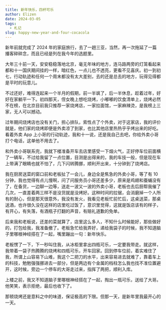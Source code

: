 ```yaml
---
title: 新年快乐，四杯可乐
author: Elizen
date: 2024-03-05
tags:
  - 札记
slug: happy-new-year-and-four-cocacola
---
```


新年前就完成了 2024 年的家庭旅行，去了一趟三亚，当然，再一次拖延了一篇播客碎碎念，而且已经是列在我今年的选题里。

大年三十前一天，安安稳稳落地北京，毫无年味的地方，连马路两旁的灯笼看起来都和十一国庆期间挂的一样，暗红色，一点儿也不透亮，更看不见喜庆。初一到初七，行动轨迹和任何一个周末都没有太大差别，去的还是总去的地方，玩得见得都是平时的玩意儿。

不过还好，难得连起来一个半月的假期，前一半飒了，后一半休息，趁着过年，好好在家躺平一下。初四那天，侄女晚上想吃烧烤，小嘟嘟的饮食清单上，烧烤必然不在榜，在北京目前我只推荐一家烧烤店，一家拉面馆，一家麻辣烫，是我榜上三家，无人可以撼动。

过年期间烧烤店也没有关门，担心排队，索性点了个外卖，对于这家店，我的评价就是，他们家的烧烤即便是外卖凉了到家，也比其他店里热热乎乎烤出来的好吃。看着外卖 App 上小哥的行动轨迹，我和十一说，还是我自己去吧，你给外卖小哥打个电话，这单他不用去了。

和外卖小哥联系完，我就下楼准备开车去店里感受一下烟火气，正好停车位前面横了一辆车，不过给我留了一点位置，目测是出得来的，我的车技一般，但是现在车上带满了眼睛也就不怕了，几下闪转腾挪，顺利开出来，十分钟到了烧烤店。

我在厨房送菜的窗口前和老板扯了一会儿，身边全是焦急的外卖小哥，等了有 10 分钟，我也觉得有点儿慢啊，问了问服务员小哥还差多少，原来是鸡翅和蚕蛹没有了，在备货，一边聊一边等，送走一波又一波的外卖小哥，老板也去后厨帮我催了几次，一直差着两三样不是没货就是没烤好。这种时间的拉锯，会消磨掉一个人所有的耐心，但是那天很意外，我没有发火，我看见老板忙前忙后，这桌送菜，那桌送酒，也许很久没在这样的店里吃过饭了，意识里觉得，这就是饭店该有的样子，有开心，有失落，有酒瓶子打翻的声音，有赔礼道歉的免单。

后来我和老板说，还差的菜就算了，店里这么多人，不知什么时候能好，那些做好的，打包给我，我准备撤了。老板急忙给我弄好，递给我袋子的时候，我不知道脑子里哪根神经搭在了一起，嘴里蹦出一句：新年快乐。

老板愣了一下，下一秒叫住我，从冰柜里拿出四瓶可乐，一定要我带走。就这样，我带着一袋子热腾腾的烧烤和四瓶可乐，开车回家。回到停车位前，着实难住了我，所谓上山容易下山难，我这个二把刀的水平，出来容易进去就难了，靠着车上的科技，勉勉强强挪进去一部分，但是两边有个金属的档柱怎么我也找不准位置避开，这时候，旁边一个停车的大哥走过来，指挥了两把，顺利入库。

上楼之前，我又不知道脑子里哪根神经搭在了一起，掏出一瓶可乐，送给了大哥。他笑笑，表示拒绝，最后也收下了。

那顿烧烤还是意料之中的味道，保证极高的下限。但那一天，是新年里我最开心的一天。